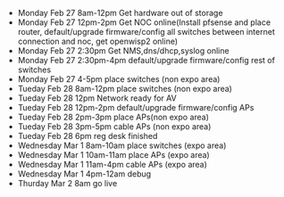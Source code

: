 - Monday Feb 27 8am-12pm Get hardware out of storage 
- Monday Feb 27 12pm-2pm Get NOC online(Install pfsense and place router, default/upgrade firmware/config all switches between internet connection and noc, get openwisp2 online)
- Monday Feb 27 2:30pm Get NMS,dns/dhcp,syslog online
- Monday Feb 27 2:30pm-4pm default/upgrade firmware/config rest of switches
- Monday Feb 27 4-5pm place switches (non expo area)
- Tueday Feb 28 8am-12pm place switches (non expo area)
- Tueday Feb 28 12pm Network ready for AV 
- Tueday Feb 28 12pm-2pm default/upgrade firmware/config APs
- Tueday Feb 28 2pm-3pm place APs(non expo area)
- Tueday Feb 28 3pm-5pm cable APs (non expo area)
- Tueday Feb 28 6pm reg desk finished
- Wednesday Mar 1 8am-10am place switches (expo area)
- Wednesday Mar 1 10am-11am place APs (expo area)
- Wednesday Mar 1 11am-4pm cable APs (expo area)
- Wednesday Mar 1 4pm-12am debug
- Thurday Mar 2 8am go live

